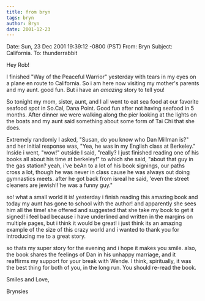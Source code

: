 ```yaml
---
title: from bryn
tags: bryn
author: Bryn
date: 2001-12-23
---
```


Date: Sun, 23 Dec 2001 19:39:12 -0800 (PST)
From: Bryn 
Subject: California.
To: thunderrabbit

Hey Rob!  

I finished "Way of the Peaceful Warrior" yesterday
with tears in my eyes on a plane en route to
California.  So i am here now visiting my mother's
parents and my aunt.  good fun.  But i have an
*amazing* story to tell you!

So tonight my mom, sister, aunt, and I all went to eat
sea food at our favorite seafood spot in So.Cal, Dana
Point.  Good fun after not having seafood in 5 months.
 After dinner we were walking along the pier looking
at the lights on the boats and my aunt said something
about some form of Tai Chi that she does.  

Extremely randomly I asked, "Susan, do you know who
Dan Millman is?" and her initial response was, "Yea,
he was in my English class at Berkeley." Inside i went,
"wow!" outside I said, "really?  I just finished
reading one of his books all about his time at
berkeley!" to which she said, "about that guy in the
gas station?  yeah, i've beAn to a lot of his book
signings, our paths cross a lot, though he was never
in class cause he was always out doing gymnastics
meets.  after he got back from isreal he said, 'even
the street cleaners are jewish!!'he was a funny guy." 

so!  what a small world it is!  yesterday i finish
reading this amazing book and today my aunt has gone
to school with the author!  and apparently she sees
him all the time!  she offered and suggested that she
take my book to get it signed!  i feel bad because i
have underlined and written in the margins on multiple
pages, but i think it would be great!  i just think
its an amazing example of the size of this crazy world
and i wanted to thank you for introducing me to a
great story.

so thats my super story for the evening and i hope it
makes you smile.  also, the book shares the feelings
of Dan in his unhappy marriage, and it reaffirms my
support for your break with Wende.  I think,
spiritually, it was the best thing for both of you, in
the long run.  You should re-read the book.

Smiles and Love,

Brynsies
